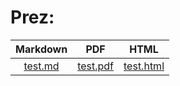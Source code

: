 # Prez:

| Markdown | PDF   | HTML |
| :------: | :---: | :---:|
| [test.md](https://github.com/kayoo123/Prez/blob/main/test.md) | [test.pdf](https://kayoo123.github.io/Prez/test.pdf) | [test.html](https://kayoo123.github.io/Prez/test.html)
